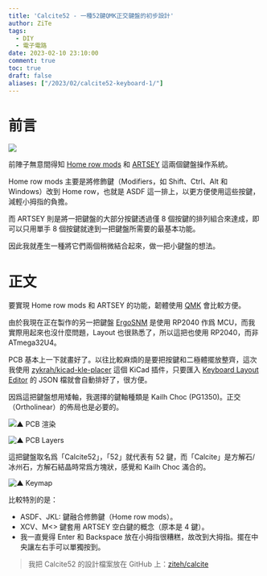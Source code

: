 ```yaml
---
title: 'Calcite52 - 一種52鍵QMK正交鍵盤的初步設計'
author: ZiTe
tags:
  - DIY
  - 電子電路
date: 2023-02-10 23:10:00
comment: true
toc: true
draft: false
aliases: ["/2023/02/calcite52-keyboard-1/"]
---
```


# 前言

![](https://blogger.googleusercontent.com/img/a/AVvXsEiDjgnopDdC_Tneeb-yHz95lpySZi5OC5dVayCmAD7d_-lyDiigpjfZfSSV_76folSZweujFPW_Ztq6I6dEe1BKyDylzPKqbLpAKbdLXvzKhxGvcaooOmnpEGWu9ipsWpGljXghNlBDZGQUXNaSGLQpYyLbE5w1C3y3NGJPXjThavvuCR-_BiEwp2u9=s16000)

前陣子無意間得知 [Home row mods](https://precondition.github.io/home-row-mods) 和 [ARTSEY](https://artsey.io/) 這兩個鍵盤操作系統。

Home row mods 主要是將修飾鍵（Modifiers，如 Shift、Ctrl、Alt 和 Windows）改到 Home row，也就是 ASDF 這一排上，以更方便使用這些按鍵，減輕小拇指的負擔。

而 ARTSEY 則是將一把鍵盤的大部分按鍵透過僅 8 個按鍵的排列組合來達成，即可以只用單手 8 個按鍵就達到一把鍵盤所需要的最基本功能。

因此我就產生一種將它們兩個稍微結合起來，做一把小鍵盤的想法。

<!--more-->

# 正文

要實現 Home row mods 和 ARTSEY 的功能，韌體使用 [QMK](https://qmk.fm/) 會比較方便。

由於我現在正在製作的另一把鍵盤 [ErgoSNM](https://github.com/ziteh/ergo-snm-keyboard) 是使用 RP2040 作爲 MCU，而我實際用起來也沒什麼問題，Layout 也很熟悉了，所以這把也使用 RP2040，而非 ATmega32U4。

PCB 基本上一下就畫好了。以往比較麻煩的是要把按鍵和二極體擺放整齊，這次我使用 [zykrah/kicad-kle-placer](https://github.com/zykrah/kicad-kle-placer) 這個 KiCad 插件，只要匯入 [Keyboard Layout Editor](http://www.keyboard-layout-editor.com/) 的 JSON 檔就會自動排好了，很方便。

因爲這把鍵盤想用矮軸，我選擇的鍵軸種類是 Kailh Choc (PG1350)。正交（Ortholinear）的佈局也是必要的。

![▲ PCB 渲染](https://blogger.googleusercontent.com/img/b/R29vZ2xl/AVvXsEikdfMDvGMBbeyubopnGmEdvAsqMoRYKlinSg_swXpWuJnRyoEnrmzMNCaSNbEvTSrd7WkL1ke-EWzbn0UwgHoozA_IJ8-FUWAy8iQWEjWVPnunQrR_PBqa2hrjXjXm071fCRLIj2KBIMmTYL7BaI0F_wQpsOsjSVgg4FkJ2F1yyMECzoBTCS4WUEUb/s16000/l.jpg)

![▲ PCB Layers](https://blogger.googleusercontent.com/img/b/R29vZ2xl/AVvXsEg5NtBILxDnwc-sdAUgrVPwGR2ptUVPelBlQUiXgUv8YFAPWsgcTpTTmsP0wScYJUtgNfXFJk3oja7-thCMCc2xvJDjqmZVWybHj67emk0u7EhaZlj00qYwYvwXqO-n6nWBgn7SnF04i_RGzAoGHUapJsPmdPLXGhbCAssf_VNdoxaTp8mnKABXP7N8/s16000/b.jpg)

這把鍵盤取名爲「Calcite52」，「52」就代表有 52 鍵，而「Calcite」是方解石/冰州石，方解石結晶時常爲方塊狀，感覺和 Kailh Choc 滿合的。

![▲ Keymap](https://blogger.googleusercontent.com/img/a/AVvXsEiDjgnopDdC_Tneeb-yHz95lpySZi5OC5dVayCmAD7d_-lyDiigpjfZfSSV_76folSZweujFPW_Ztq6I6dEe1BKyDylzPKqbLpAKbdLXvzKhxGvcaooOmnpEGWu9ipsWpGljXghNlBDZGQUXNaSGLQpYyLbE5w1C3y3NGJPXjThavvuCR-_BiEwp2u9=s16000)

比較特別的是：
- ASDF、JKL: 鍵融合修飾鍵（Home row mods）。
- XCV、M<> 鍵套用 ARTSEY 空白鍵的概念（原本是 4 鍵）。
- 我一直覺得 Enter 和 Backspace 放在小拇指很糟糕，故改到大拇指。擺在中央讓左右手可以單獨按到。

> 我把 Calcite52 的設計檔案放在 GitHub 上：[ziteh/calcite](https://github.com/ziteh/calcite)
